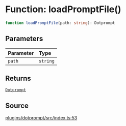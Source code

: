 # Function: loadPromptFile()

```ts
function loadPromptFile(path: string): Dotprompt
```

## Parameters

| Parameter | Type |
| :------ | :------ |
| `path` | `string` |

## Returns

[`Dotprompt`](../classes/Dotprompt.md)

## Source

[plugins/dotprompt/src/index.ts:53](https://github.com/firebase/genkit/blob/2b0be364306d92a8e7d13efc2da4fb04c1d21e29/js/plugins/dotprompt/src/index.ts#L53)
